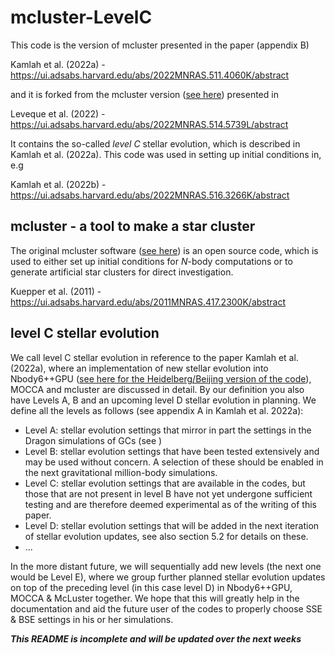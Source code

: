 # mcluster-LevelC

This code is the version of mcluster presented in the paper (appendix B)

Kamlah et al. (2022a) - https://ui.adsabs.harvard.edu/abs/2022MNRAS.511.4060K/abstract 

and it is forked from the mcluster version ([see here](https://github.com/agostinolev/mcluster)) presented in 

Leveque et al. (2022) - https://ui.adsabs.harvard.edu/abs/2022MNRAS.514.5739L/abstract

It contains the so-called _level C_ stellar evolution, which is described in Kamlah et al. (2022a).
This code was used in setting up initial conditions in, e.g

Kamlah et al. (2022b) - https://ui.adsabs.harvard.edu/abs/2022MNRAS.516.3266K/abstract

## mcluster - a tool to make a star cluster

The original mcluster software ([see here](https://github.com/ahwkuepper/mcluster)) is an open source code, which is
used to either set up initial conditions for _N_-body computations or
to generate artificial star clusters for direct investigation.

Kuepper et al. (2011) - https://ui.adsabs.harvard.edu/abs/2011MNRAS.417.2300K/abstract


## level C stellar evolution 

We call level C stellar evolution in reference to the paper Kamlah et al. (2022a), 
where an implementation of new stellar evolution into Nbody6++GPU ([see here for the Heidelberg/Beijing version of the code](https://github.com/kaiwu-astro/Nbody6PPGPU-beijing)), 
MOCCA and mcluster are discussed in detail. By our definition you also have Levels A, B and an upcoming level D stellar evolution in planning. 
We define all the levels as follows (see appendix A in Kamlah et al. 2022a):

* Level A: stellar evolution settings that mirror in part the settings in the Dragon simulations of GCs (see )
* Level B: stellar evolution settings that have been tested extensively and may be used without concern. A selection of these
should be enabled in the next gravitational million-body simulations.
* Level C: stellar evolution settings that are available in the codes, but those that are not present in level B have not yet
undergone sufficient testing and are therefore deemed experimental as of the writing of this paper.
* Level D: stellar evolution settings that will be added in the next iteration of stellar evolution updates, see also section 5.2 for
details on these.
* ...

In the more distant future, we will sequentially add new levels (the next one would be Level E), where we group further planned stellar
evolution updates on top of the preceding level (in this case level D) in Nbody6++GPU, MOCCA & McLuster together. We hope that
this will greatly help in the documentation and aid the future user of the codes to properly choose SSE & BSE settings in his or her
simulations.


_**This README is incomplete and will be updated over the next weeks**_
